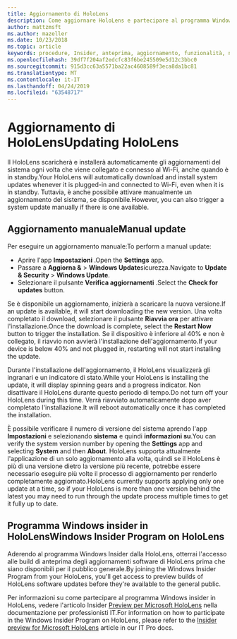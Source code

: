```yaml
---
title: Aggiornamento di HoloLens
description: Come aggiornare HoloLens e partecipare al programma Windows Insider per le compilazioni di anteprima.
author: mattzmsft
ms.author: mazeller
ms.date: 10/23/2018
ms.topic: article
keywords: procedure, Insider, anteprima, aggiornamento, funzionalità, nuova versione
ms.openlocfilehash: 39df7f204af2edcfc83f6be245509e5d12c3bbc0
ms.sourcegitcommit: 915d3cc63a5571ba22ac4608589f3eca8da1bc81
ms.translationtype: MT
ms.contentlocale: it-IT
ms.lasthandoff: 04/24/2019
ms.locfileid: "63548717"
---
```

# <a name="updating-hololens"></a><span data-ttu-id="ebe0c-104">Aggiornamento di HoloLens</span><span class="sxs-lookup"><span data-stu-id="ebe0c-104">Updating HoloLens</span></span>

<span data-ttu-id="ebe0c-105">Il HoloLens scaricherà e installerà automaticamente gli aggiornamenti del sistema ogni volta che viene collegato e connesso al Wi-Fi, anche quando è in standby.</span><span class="sxs-lookup"><span data-stu-id="ebe0c-105">Your HoloLens will automatically download and install system updates whenever it is plugged-in and connected to Wi-Fi, even when it is in standby.</span></span> <span data-ttu-id="ebe0c-106">Tuttavia, è anche possibile attivare manualmente un aggiornamento del sistema, se disponibile.</span><span class="sxs-lookup"><span data-stu-id="ebe0c-106">However, you can also trigger a system update manually if there is one available.</span></span>

## <a name="manual-update"></a><span data-ttu-id="ebe0c-107">Aggiornamento manuale</span><span class="sxs-lookup"><span data-stu-id="ebe0c-107">Manual update</span></span>

<span data-ttu-id="ebe0c-108">Per eseguire un aggiornamento manuale:</span><span class="sxs-lookup"><span data-stu-id="ebe0c-108">To perform a manual update:</span></span>
* <span data-ttu-id="ebe0c-109">Aprire l'app **Impostazioni** .</span><span class="sxs-lookup"><span data-stu-id="ebe0c-109">Open the **Settings** app.</span></span>
* <span data-ttu-id="ebe0c-110">Passare a **Aggiorna &**  > **Windows Update**sicurezza.</span><span class="sxs-lookup"><span data-stu-id="ebe0c-110">Navigate to **Update & Security** > **Windows Update**.</span></span>
* <span data-ttu-id="ebe0c-111">Selezionare il pulsante **Verifica aggiornamenti** .</span><span class="sxs-lookup"><span data-stu-id="ebe0c-111">Select the **Check for updates** button.</span></span>

<span data-ttu-id="ebe0c-112">Se è disponibile un aggiornamento, inizierà a scaricare la nuova versione.</span><span class="sxs-lookup"><span data-stu-id="ebe0c-112">If an update is available, it will start downloading the new version.</span></span> <span data-ttu-id="ebe0c-113">Una volta completato il download, selezionare il pulsante **Riavvia ora** per attivare l'installazione.</span><span class="sxs-lookup"><span data-stu-id="ebe0c-113">Once the download is complete, select the **Restart Now** button to trigger the installation.</span></span> <span data-ttu-id="ebe0c-114">Se il dispositivo è inferiore al 40% e non è collegato, il riavvio non avvierà l'installazione dell'aggiornamento.</span><span class="sxs-lookup"><span data-stu-id="ebe0c-114">If your device is below 40% and not plugged in, restarting will not start installing the update.</span></span>

<span data-ttu-id="ebe0c-115">Durante l'installazione dell'aggiornamento, il HoloLens visualizzerà gli ingranari e un indicatore di stato.</span><span class="sxs-lookup"><span data-stu-id="ebe0c-115">While your HoloLens is installing the update, it will display spinning gears and a progress indicator.</span></span> <span data-ttu-id="ebe0c-116">Non disattivare il HoloLens durante questo periodo di tempo.</span><span class="sxs-lookup"><span data-stu-id="ebe0c-116">Do not turn off your HoloLens during this time.</span></span> <span data-ttu-id="ebe0c-117">Verrà riavviato automaticamente dopo aver completato l'installazione.</span><span class="sxs-lookup"><span data-stu-id="ebe0c-117">It will reboot automatically once it has completed the installation.</span></span>

<span data-ttu-id="ebe0c-118">È possibile verificare il numero di versione del sistema aprendo l'app **Impostazioni** e selezionando **sistema** e quindi **informazioni su**.</span><span class="sxs-lookup"><span data-stu-id="ebe0c-118">You can verify the system version number by opening the **Settings** app and selecting **System** and then **About**.</span></span> <span data-ttu-id="ebe0c-119">HoloLens supporta attualmente l'applicazione di un solo aggiornamento alla volta, quindi se il HoloLens è più di una versione dietro la versione più recente, potrebbe essere necessario eseguire più volte il processo di aggiornamento per renderlo completamente aggiornato.</span><span class="sxs-lookup"><span data-stu-id="ebe0c-119">HoloLens currently supports applying only one update at a time, so if your HoloLens is more than one version behind the latest you may need to run through the update process multiple times to get it fully up to date.</span></span>

## <a name="windows-insider-program-on-hololens"></a><span data-ttu-id="ebe0c-120">Programma Windows insider in HoloLens</span><span class="sxs-lookup"><span data-stu-id="ebe0c-120">Windows Insider Program on HoloLens</span></span>

<span data-ttu-id="ebe0c-121">Aderendo al programma Windows Insider dalla HoloLens, otterrai l'accesso alle build di anteprima degli aggiornamenti software di HoloLens prima che siano disponibili per il pubblico generale.</span><span class="sxs-lookup"><span data-stu-id="ebe0c-121">By joining the Windows Insider Program from your HoloLens, you'll get access to preview builds of HoloLens software updates before they're available to the general public.</span></span>

<span data-ttu-id="ebe0c-122">Per informazioni su come partecipare al programma Windows insider in HoloLens, vedere l'articolo Insider [Preview per Microsoft HoloLens](https://docs.microsoft.com/hololens/hololens-insider) nella documentazione per professionisti IT.</span><span class="sxs-lookup"><span data-stu-id="ebe0c-122">For information on how to participate in the Windows Insider Program on HoloLens, please refer to the [Insider preview for Microsoft HoloLens](https://docs.microsoft.com/hololens/hololens-insider) article in our IT Pro docs.</span></span>
